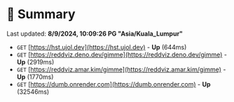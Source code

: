 # 📖 Summary
Last updated: **8/9/2024, 10:09:26 PG "Asia/Kuala_Lumpur"**

- `GET` [https://hst.ujol.dev](https://hst.ujol.dev) - **Up** (644ms)
- `GET` [https://reddviz.deno.dev/gimme](https://reddviz.deno.dev/gimme) - **Up** (2919ms)
- `GET` [https://reddviz.amar.kim/gimme](https://reddviz.amar.kim/gimme) - **Up** (1770ms)
- `GET` [https://dumb.onrender.com](https://dumb.onrender.com) - **Up** (32546ms)
